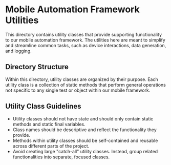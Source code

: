 # Mobile Automation Framework Utilities

This directory contains utility classes that provide supporting functionality to our mobile automation framework. The utilities here are meant to simplify and streamline common tasks, such as device interactions, data generation, and logging.

## Directory Structure

Within this directory, utility classes are organized by their purpose. Each utility class is a collection of static methods that perform general operations not specific to any single test or object within our mobile framework.

## Utility Class Guidelines

- Utility classes should not have state and should only contain static methods and static final variables.
- Class names should be descriptive and reflect the functionality they provide.
- Methods within utility classes should be self-contained and reusable across different parts of the project.
- Avoid creating large "catch-all" utility classes. Instead, group related functionalities into separate, focused classes.